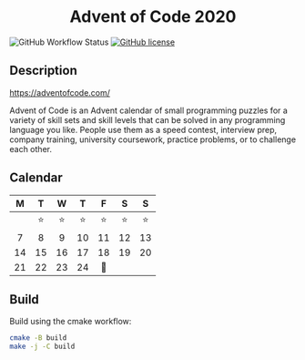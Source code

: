 <div align="center">    

# Advent of Code 2020

</div>

![GitHub Workflow Status](https://img.shields.io/github/workflow/status/lento234/advent2020/CMake)
[![GitHub license](https://img.shields.io/github/license/lento234/advent2020?color=blue)](https://github.com/lento234/advent2020/blob/main/LICENSE)

## Description

https://adventofcode.com/

Advent of Code is an Advent calendar of small programming puzzles for a variety of skill sets and skill levels that can be solved in any programming language you like. People use them as a speed contest, interview prep, company training, university coursework, practice problems, or to challenge each other. 

## Calendar

|  M |  T |  W |  T |  F |  S |  S |
|:--:|:--:|:--:|:--:|:--:|:--:|:--:|
|    | ⭐ | ⭐ | ⭐ | ⭐ | ⭐ | ⭐ |
|  7 |  8 |  9 | 10 | 11 | 12 | 13 |
| 14 | 15 | 16 | 17 | 18 | 19 | 20 |
| 21 | 22 | 23 | 24 | 🎁 |    |    |

## Build

Build using the cmake workflow:

```bash
cmake -B build
make -j -C build
```
